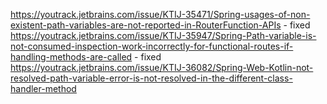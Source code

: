 

https://youtrack.jetbrains.com/issue/KTIJ-35471/Spring-usages-of-non-existent-path-variables-are-not-reported-in-RouterFunction-APIs - fixed
https://youtrack.jetbrains.com/issue/KTIJ-35947/Spring-Path-variable-is-not-consumed-inspection-work-incorrectly-for-functional-routes-if-handling-methods-are-called - fixed
https://youtrack.jetbrains.com/issue/KTIJ-36082/Spring-Web-Kotlin-not-resolved-path-variable-error-is-not-resolved-in-the-different-class-handler-method